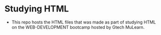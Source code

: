 # Studying HTML
- This repo hosts the HTML files that was made as part of studying HTML on the WEB-DEVELOPMENT bootcamp hosted by Gtech MuLearn.
